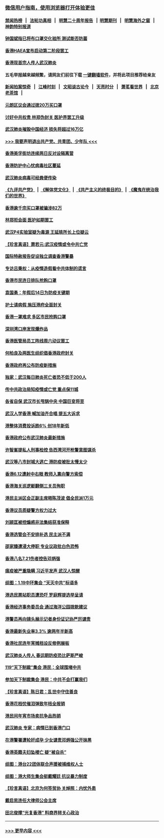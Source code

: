 ### [微信用户指南，使用浏览器打开体验更佳](https://github.com/gfw-breaker/banned-news1/blob/master/indexes/wechat-guide.md?t=0)
#### [禁闻热榜](热点新闻.md?t=0)  &nbsp;&nbsp;|&nbsp;&nbsp; [法轮功真相](https://github.com/gfw-breaker/truth/blob/master/README.md?t=0) &nbsp;&nbsp;|&nbsp;&nbsp; [明慧二十周年报告](https://github.com/gfw-breaker/mh-reports/blob/master/README.md?t=0) &nbsp;&nbsp;|&nbsp;&nbsp;[明慧期刊](https://github.com/gfw-breaker/mh-qikan) &nbsp;&nbsp;|&nbsp;&nbsp; [明慧海外之窗](https://github.com/gfw-breaker/mh-news/blob/master/README.md?t=0) &nbsp;&nbsp;|&nbsp;&nbsp; [神韵特别报道](https://github.com/gfw-breaker/mh-news/blob/master/shenyun.md?t=0)
#### [钟国斌指已将布口罩交化验所 测试能否防菌](../pages/nsc415/n11842783.md?t=02041711) 
#### [香港HAEA宣布启动第二阶段罢工](../pages/nsc415/n11842723.md?t=02041711) 
#### [香港现首宗人传人武汉肺炎](../pages/nsc415/n11842766.md?t=02041711) 
#### 五毛举报越来越频繁，请网友们前往下载 [一键翻墙软件](https://github.com/gfw-breaker/ssr-accounts)，并将此项目推荐给亲友
#### [新闻拍案惊奇](https://github.com/gfw-breaker/banned-news1/blob/master/pages/link4.md) &nbsp;&nbsp;|&nbsp;&nbsp; [江峰时刻](https://github.com/gfw-breaker/banned-news1/blob/master/pages/link4.md) &nbsp;&nbsp;|&nbsp;&nbsp; [文昭谈古论今](https://github.com/gfw-breaker/banned-news1/blob/master/pages/link4.md) &nbsp;&nbsp;|&nbsp;&nbsp; [天亮时分](https://github.com/gfw-breaker/banned-news1/blob/master/pages/link4.md) &nbsp;&nbsp;|&nbsp;&nbsp; [萧茗看世界](https://github.com/gfw-breaker/banned-news1/blob/master/pages/link4.md) &nbsp;&nbsp;|&nbsp;&nbsp; [北京老茶馆](https://github.com/gfw-breaker/banned-news1/blob/master/pages/link4.md) &nbsp;&nbsp;|&nbsp;&nbsp; 
#### [元朗区议会通过拨20万买口罩](../pages/nsc415/n11842754.md?t=02041711) 
#### [讨好中共权贵 林郑伪封关 医护界罢工升级](../pages/nsc415/n11842359.md?t=02041711) 
#### [武汉肺炎摧毁中国经济 损失将超过16万亿](../pages/nsc415/n11839723.md?t=02041711) 
#### [>>> 我要声明退出共产党、共青团、少年队 <<<](https://github.com/begood0513/goodnews/blob/master/quit/letter.md) 
#### [香港美孚街坊连续两日反对设隔离营](../pages/nsc415/n11839962.md?t=02041711) 
#### [香港防护中心忧病毒社区蔓延](../pages/nsc415/n11839933.md?t=02041711) 
#### [武汉肺炎病毒可经粪便传染](../pages/nsc415/n11839939.md?t=02041711) 
#### [《九评共产党》](https://github.com/begood0513/9ping.md/blob/master/README.md) &nbsp;|&nbsp; [《解体党文化》](../../../../jtdwh.md/blob/master/README.md)  &nbsp;|&nbsp; [《共产主义的终极目的》](../../../../gczydzjmd.md/blob/master/README.md) &nbsp;|&nbsp; [《魔鬼在统治我们的世界》](../../../../mgztzwmdsj.md/blob/master/README.md) 
#### [香港逾千宗买口罩被骗涉82万](../pages/nsc415/n11839914.md?t=02041711) 
#### [林郑拒会面 医护如期罢工](../pages/nsc415/n11839892.md?t=02041711) 
#### [武汉P4实验室疑为毒源 王延轶所长上位疑云](../pages/nsc415/n11835543.md?t=02041711) 
#### [【珍言真语】萧若元:武汉疫情或令中共亡党](../pages/nsc415/n11829394.md?t=02041711) 
#### [国际特赦报告促设独立调查香港警暴](../pages/nsc415/n11833845.md?t=02041711) 
#### [专访吕秉权：从疫情造假看中共体制的谎言](../pages/nsc415/n11833813.md?t=02041711) 
#### [香港市民连日排队抢购口罩](../pages/nsc415/n11833794.md?t=02041711) 
#### [袁国勇：年假后14日为防疫关键期](../pages/nsc415/n11831088.md?t=02041711) 
#### [护士请病假 施压港府全面封关](../pages/nsc415/n11831030.md?t=02041711) 
#### [香港一罩难求 多区市民抢购口罩](../pages/nsc415/n11831002.md?t=02041711) 
#### [深圳湾口岸发现爆炸品](../pages/nsc415/n11828802.md?t=02041711) 
#### [香港医管局员工阵线周六动议罢工](../pages/nsc415/n11828762.md?t=02041711) 
#### [何柏良及两医生组织倡香港政府封关](../pages/nsc415/n11828749.md?t=02041711) 
#### [香港政府再公布防疫新措施](../pages/nsc415/n11828716.md?t=02041711) 
#### [独家：武汉每日肺炎死亡者恐不低于200人](../pages/nsc415/n11828240.md?t=02041711) 
#### [传中共政治局知疫情或亡党 重点保11城](../pages/nsc415/n11828145.md?t=02041711) 
#### [各省自保 武汉市长甩锅中央 中国巨变将至](../pages/nsc415/n11828021.md?t=02041711) 
#### [武汉人学香港 喊加油齐合唱 提五大诉求](../pages/nsc415/n11827046.md?t=02041711) 
#### [港整体消费投诉跌6% 创18年新低](../pages/nsc415/n11817280.md?t=02041711) 
#### [香港政府公布武汉肺炎最新措施](../pages/nsc415/n11817152.md?t=02041711) 
#### [许智峯提私人刑事检控 告西湾河开枪警意图谋杀](../pages/nsc415/n11817132.md?t=02041711) 
#### [武汉等八市封城大逃亡 港防疫被批太慢太少](../pages/nsc415/n11817058.md?t=02041711) 
#### [香港6.12遭射中右眼 教师入禀向警方索偿](../pages/nsc415/n11814678.md?t=02041711) 
#### [香港海关巡逻艇翻侧三关员殉职](../pages/nsc415/n11814604.md?t=02041711) 
#### [港民主派区会正副主席晤陈茂波 倡全民派1万元](../pages/nsc415/n11814582.md?t=02041711) 
#### [香港议员质疑警方权力过大](../pages/nsc415/n11814560.md?t=02041711) 
#### [刘颕匡被控煽惑非法集结获准保释](../pages/nsc415/n11811727.md?t=02041711) 
#### [香港选管会不安排补选 民主派不满](../pages/nsc415/n11811691.md?t=02041711) 
#### [邵家臻遭浸大停职 专业议政批白色恐怖](../pages/nsc415/n11811670.md?t=02041711) 
#### [香港八名7.21伤者控告邓炳强](../pages/nsc415/n11811623.md?t=02041711) 
#### [瘟疫被严重隐瞒 习近平发声 武汉人惊醒](../pages/nsc415/n11811186.md?t=02041711) 
#### [组图：1.19中环集会 “天灭中共”标语多](../pages/nsc415/n11809514.md?t=02041711) 
#### [港选民票站职员遭恐吓 罗庭辉提选举呈请](../pages/nsc415/n11808914.md?t=02041711) 
#### [香港经济事务委员会 通过海洋公园拨款建议](../pages/nsc415/n11808906.md?t=02041711) 
#### [港警员再向镜头展示记者身份证记协严厉谴责](../pages/nsc415/n11808888.md?t=02041711) 
#### [香港最新失业率3.3% 逾两年半新高](../pages/nsc415/n11808887.md?t=02041711) 
#### [香港社民连年宵摊档设反修例展板](../pages/nsc415/n11808857.md?t=02041711) 
#### [武汉肺炎人传人 春运期防疫恐比萨斯严峻](../pages/nsc415/n11808739.md?t=02041711) 
#### [119“天下制裁”集会 港民：全球围堵中共](../pages/nsc415/n11806318.md?t=02041711) 
#### [参加天下制裁集会 港民：中共不会打赢我们](../pages/nsc415/n11806596.md?t=02041711) 
#### [【珍言真语】陈日君：乱世中守住善良](../pages/nsc415/n11806247.md?t=02041711) 
#### [香港花档忧催泪弹致年桔全报销](../pages/nsc415/n11806130.md?t=02041711) 
#### [港民间年宵市场卖抗争品热销](../pages/nsc415/n11806073.md?t=02041711) 
#### [武汉肺炎 专家：病情已到香港门口](../pages/nsc415/n11806020.md?t=02041711) 
#### [在港警署遭轮奸成孕 少女谴责邓炳强公开抹黑](../pages/nsc415/n11805981.md?t=02041711) 
#### [香港英籍夫妇坠楼亡 疑“被自杀”](../pages/nsc415/n11805937.md?t=02041711) 
#### [组图：港台22团体联合声援被捕维权人士](../pages/nsc415/n11801834.md?t=02041711) 
#### [组图：港大师生集会挺戴耀廷 抗议暴力制度](../pages/nsc415/n11799298.md?t=02041711) 
#### [【珍言真语】北京为何签贸协 关焯照：内忧外患](../pages/nsc415/n11799790.md?t=02041711) 
#### [戴启思连任大律师公会主席](../pages/nsc415/n11799306.md?t=02041711) 
#### [田北俊撑“光复香港” 料商界转关心政治](../pages/nsc415/n11799287.md?t=02041711) 

----
#### [ >>> 更早内容 <<< ](../indexes/nsc415-earlier.md)
